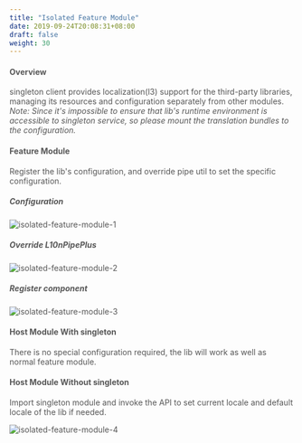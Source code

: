 ```yaml
---
title: "Isolated Feature Module"
date: 2019-09-24T20:08:31+08:00
draft: false
weight: 30
---
```


#### **Overview**

singleton client provides localization(l3) support for the third-party libraries, managing its resources and configuration separately from other modules.<br/>
*Note: Since it's impossible to ensure that lib's runtime environment is accessible to singleton service, so please mount the translation bundles to the configuration.*


#### **Feature Module**

Register the lib's configuration, and override pipe util to set the specific configuration.


##### **Configuration**

![isolated-feature-module-1](https://github.com/zmengjiao/singleton/raw/website/content/en/images/isolated-feature-module/isolated-feature-module-1.png)


##### **Override L10nPipePlus**

![isolated-feature-module-2](https://github.com/zmengjiao/singleton/raw/website/content/en/images/isolated-feature-module/isolated-feature-module-2.png)


##### **Register component**

![isolated-feature-module-3](https://github.com/zmengjiao/singleton/raw/website/content/en/images/isolated-feature-module/isolated-feature-module-3.png)


#### **Host Module With singleton**

There is no special configuration required, the lib will work as well as normal feature module.


#### **Host Module Without singleton**


Import singleton module and invoke the API to set current locale and default locale of the lib if needed.


![isolated-feature-module-4](https://github.com/zmengjiao/singleton/raw/website/content/en/images/isolated-feature-module/isolated-feature-module-4.png)






<style>
    html {
        font-family: Metropolis;
        color: #575757;
    }
    section strong {
        font-weight: 400;
    }
</style>